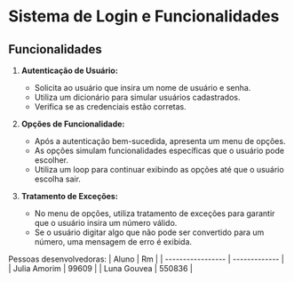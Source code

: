 # Sistema de Login e Funcionalidades

## Funcionalidades

1. **Autenticação de Usuário:**
   - Solicita ao usuário que insira um nome de usuário e senha.
   - Utiliza um dicionário para simular usuários cadastrados.
   - Verifica se as credenciais estão corretas.

2. **Opções de Funcionalidade:**
   - Após a autenticação bem-sucedida, apresenta um menu de opções.
   - As opções simulam funcionalidades específicas que o usuário pode escolher.
   - Utiliza um loop para continuar exibindo as opções até que o usuário escolha sair.

3. **Tratamento de Exceções:**
   - No menu de opções, utiliza tratamento de exceções para garantir que o usuário insira um número válido.
   - Se o usuário digitar algo que não pode ser convertido para um número, uma mensagem de erro é exibida.

Pessoas desenvolvedoras:
| Aluno  | Rm |
| ----------------- | ------------- |
| Julia Amorim  | 99609  |
| Luna Gouvea  | 550836  |
